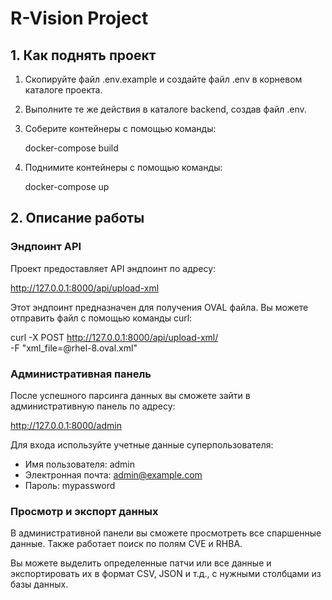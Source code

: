 # R-Vision Project

## 1. Как поднять проект

1. Скопируйте файл .env.example и создайте файл .env в корневом каталоге проекта.
2. Выполните те же действия в каталоге backend, создав файл .env.
3. Соберите контейнеры с помощью команды:

   
   docker-compose build
   

4. Поднимите контейнеры с помощью команды:

   
   docker-compose up
   

## 2. Описание работы

### Эндпоинт API

Проект предоставляет API эндпоинт по адресу:

http://127.0.0.1:8000/api/upload-xml


Этот эндпоинт предназначен для получения OVAL файла. Вы можете отправить файл с помощью команды curl:

curl -X POST http://127.0.0.1:8000/api/upload-xml/ \
  -F "xml_file=@rhel-8.oval.xml"


### Административная панель

После успешного парсинга данных вы сможете зайти в административную панель по адресу:

http://127.0.0.1:8000/admin


Для входа используйте учетные данные суперпользователя:

- Имя пользователя: admin
- Электронная почта: admin@example.com
- Пароль: mypassword

### Просмотр и экспорт данных

В административной панели вы сможете просмотреть все спаршенные данные. Также работает поиск по полям CVE и RHBA.

Вы можете выделить определенные патчи или все данные и экспортировать их в формат CSV, JSON и т.д., с нужными столбцами из базы данных.
